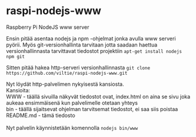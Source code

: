 # raspi-nodejs-www
Raspberry Pi NodeJS www server

Ensin pitää asentaa nodejs ja npm -ohjelmat jonka avulla www serveri pyörii. Myös git-versionhallinta tarvitaan jotta saadaan haettua versionhallinnasta tarvittavat tiedostot projektiin
```apt-get install nodejs npm git```

Sitten pitää hakea http-serveri versionhallinnasta
```git clone https://github.com/viltie/raspi-nodejs-www.git```

Nyt löydät http-palvelimen nykyisestä kansiosta.<br>
Kansioita:<br>
WWW - täällä sivuilla näkyvät tiedostot ovat, index.html on aina se sivu joka aukeaa ensimmäisenä kun palvelimelle otetaan yhteys<br>
bin - täällä sijaitsevat ohjelman tarvitsemat tiedostot, ei saa siis poistaa<br>
README.md - tämä tiedosto<br>
<br>
Nyt palvelin käynnistetään komennolla
```nodejs bin/www```
